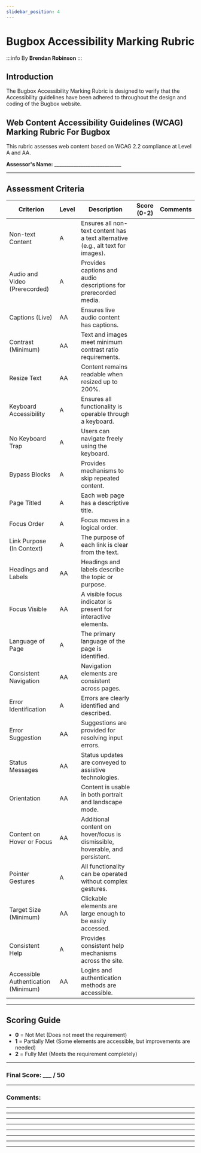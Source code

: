 ```yaml
---
slidebar_position: 4
---
```

# Bugbox Accessibility Marking Rubric

:::info
By **Brendan Robinson**
:::

## Introduction

The Bugbox Accessibility Marking Rubric is designed to verify that the Accessibility guidelines have been adhered to throughout the design and coding of the Bugbox website.

## Web Content Accessibility Guidelines (WCAG) Marking Rubric For Bugbox

This rubric assesses web content based on WCAG 2.2 compliance at Level A and AA.

**Assessor's Name:** ____________________________

---

## Assessment Criteria

| **Criterion**                      | **Level** | **Description**                                                                 | **Score (0-2)** | **Comments** |
|-----------------------------------|-----------|----------------------------------------------------------------------------------|------------------|--------------|
| Non-text Content                  | A         | Ensures all non-text content has a text alternative (e.g., alt text for images). |                  |              |
| Audio and Video (Prerecorded)     | A         | Provides captions and audio descriptions for prerecorded media.                  |                  |              |
| Captions (Live)                   | AA        | Ensures live audio content has captions.                                        |                  |              |
| Contrast (Minimum)                | AA        | Text and images meet minimum contrast ratio requirements.                       |                  |              |
| Resize Text                       | AA        | Content remains readable when resized up to 200%.                               |                  |              |
| Keyboard Accessibility            | A         | Ensures all functionality is operable through a keyboard.                       |                  |              |
| No Keyboard Trap                  | A         | Users can navigate freely using the keyboard.                                   |                  |              |
| Bypass Blocks                     | A         | Provides mechanisms to skip repeated content.                                   |                  |              |
| Page Titled                       | A         | Each web page has a descriptive title.                                          |                  |              |
| Focus Order                       | A         | Focus moves in a logical order.                                                 |                  |              |
| Link Purpose (In Context)         | A         | The purpose of each link is clear from the text.                                |                  |              |
| Headings and Labels               | AA        | Headings and labels describe the topic or purpose.                              |                  |              |
| Focus Visible                     | AA        | A visible focus indicator is present for interactive elements.                  |                  |              |
| Language of Page                  | A         | The primary language of the page is identified.                                 |                  |              |
| Consistent Navigation             | AA        | Navigation elements are consistent across pages.                                |                  |              |
| Error Identification              | A         | Errors are clearly identified and described.                                    |                  |              |
| Error Suggestion                  | AA        | Suggestions are provided for resolving input errors.                            |                  |              |
| Status Messages                   | AA        | Status updates are conveyed to assistive technologies.                          |                  |              |
| Orientation                       | AA        | Content is usable in both portrait and landscape mode.                          |                  |              |
| Content on Hover or Focus         | AA        | Additional content on hover/focus is dismissible, hoverable, and persistent.    |                  |              |
| Pointer Gestures                  | A         | All functionality can be operated without complex gestures.                     |                  |              |
| Target Size (Minimum)             | AA        | Clickable elements are large enough to be easily accessed.                      |                  |              |
| Consistent Help                   | A         | Provides consistent help mechanisms across the site.                            |                  |              |
| Accessible Authentication (Minimum) | AA      | Logins and authentication methods are accessible.                               |                  |              |

---

## Scoring Guide

- **0** = Not Met (Does not meet the requirement)  
- **1** = Partially Met (Some elements are accessible, but improvements are needed)  
- **2** = Fully Met (Meets the requirement completely)  

---

### Final Score: ___ / 50

---

### Comments:
_________________________________________________________________________________________
_________________________________________________________________________________________
_________________________________________________________________________________________
_________________________________________________________________________________________
_________________________________________________________________________________________
_________________________________________________________________________________________
_________________________________________________________________________________________
_________________________________________________________________________________________

